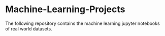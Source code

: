 # Machine-Learning-Projects
The following repository contains the machine learning jupyter notebooks of real world datasets.
